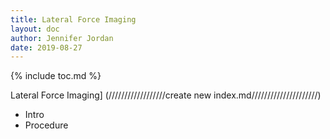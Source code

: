 ```yaml
---
title: Lateral Force Imaging
layout: doc
author: Jennifer Jordan
date: 2019-08-27
---
```


{% include toc.md %}

Lateral Force Imaging] (//////////////////create new index.md/////////////////////)
- Intro
- Procedure
